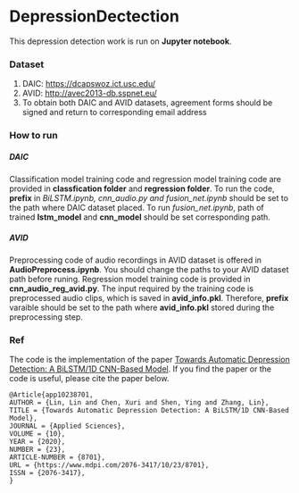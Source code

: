 # DepressionDectection

This depression detection work is run on **Jupyter notebook**.

### Dataset

1. DAIC: https://dcapswoz.ict.usc.edu/
2. AVID: http://avec2013-db.sspnet.eu/
3. To obtain both DAIC and AVID datasets, agreement forms should be signed and return to corresponding email address

### How to run

##### DAIC

Classification model training code and regression model training code are provided in **classfication folder** and **regression folder**. To run the code, **prefix** in *BiLSTM.ipynb, cnn_audio.py and fusion_net.ipynb* should be set to the path where DAIC dataset placed. To run *fusion_net.ipynb*, path of trained **lstm_model** and **cnn_model** should be set corresponding path.

##### AVID

Preprocessing code of audio recordings in AVID dataset is offered in **AudioPreprocess.ipynb**. You should change the paths to your AVID dataset path before runing. Regression model training code is provided in **cnn_audio_reg_avid.py**. The input required by the training code is preprocessed audio clips, which is saved in **avid_info.pkl**. Therefore, **prefix** varaible should be set to the path where **avid_info.pkl** stored during the preprocessing step.

### Ref
The code is the implementation of the paper [Towards Automatic Depression Detection: A BiLSTM/1D CNN-Based Model](https://www.mdpi.com/2076-3417/10/23/8701).
If you find the paper or the code is useful, please cite the paper below.

```
@Article{app10238701,
AUTHOR = {Lin, Lin and Chen, Xuri and Shen, Ying and Zhang, Lin},
TITLE = {Towards Automatic Depression Detection: A BiLSTM/1D CNN-Based Model},
JOURNAL = {Applied Sciences},
VOLUME = {10},
YEAR = {2020},
NUMBER = {23},
ARTICLE-NUMBER = {8701},
URL = {https://www.mdpi.com/2076-3417/10/23/8701},
ISSN = {2076-3417},
}
```
